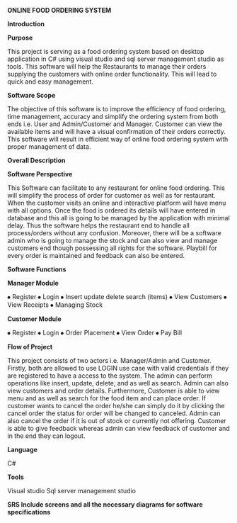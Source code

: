 **ONLINE FOOD ORDERING SYSTEM**

**Introduction**

**Purpose**

This project is serving as a food ordering system based on desktop application in C# using visual studio and sql server management studio as tools. This software will help the Restaurants to manage their orders supplying the customers with online order functionality. This will lead to quick and easy management.

**Software Scope**

The objective of this software is to improve the efficiency of food ordering, time management, accuracy and simplify the ordering system from both ends i.e. User and Admin/Customer and Manager. Customer can view the available items and will have a visual confirmation of their orders correctly.
This software will result in efficient way of online food ordering system with proper management of data.

**Overall Description**

**Software Perspective**

This Software can facilitate to any restaurant for online food ordering. This will simplify the process of order for customer as well as for restaurant. When the customer visits an online and interactive platform will have menu with all options. Once the food is ordered its details will have entered in database and this all is going to be managed by the application with minimal delay.
Thus the software helps the restaurant end to handle all process/orders without any confusion. Moreover, there will be a software admin who is going to manage the stock and can also view and manage customers end though possessing all rights for the software. Playbill for every order is maintained and feedback can also be entered.

**Software Functions**

**Manager Module**

⦁	Register
⦁	Login
⦁	Insert update delete search (items)
⦁	View Customers
⦁	View Receipts
⦁	Managing Stock


**Customer Module**

⦁	Register
⦁	Login
⦁	Order Placement
⦁	View Order 
⦁	Pay Bill

**Flow of Project**

This project consists of two actors i.e. Manager/Admin and Customer. Firstly, both are allowed to use LOGIN use case with valid credentials if they are registered to have a access to the system.
The admin can perform operations like insert, update, delete, and as well as search. Admin can also view customers and order details.
Furthermore, Customer is able to view menu and as well as search for the food item and can place order. If customer wants to cancel the order he/she can simply do it by clicking the cancel order the status for order will be changed to canceled. Admin can also cancel the order if it is out of stock or currently not offering.  Customer is able to give feedback whereas admin can view feedback of customer and in the end they can logout.

**Language**

C# 

**Tools**

Visual studio 
Sql server management studio 

**SRS Include screens and all the necessary diagrams for software specifications**
